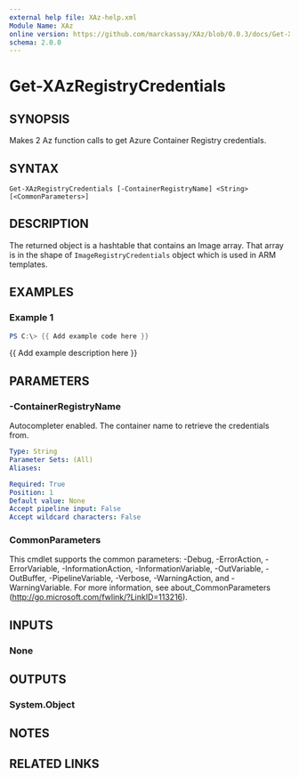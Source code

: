 ```yaml
---
external help file: XAz-help.xml
Module Name: XAz
online version: https://github.com/marckassay/XAz/blob/0.0.3/docs/Get-XAzRegistryCredentials.md
schema: 2.0.0
---
```


# Get-XAzRegistryCredentials

## SYNOPSIS
Makes 2 Az function calls to get Azure Container Registry credentials.

## SYNTAX

```
Get-XAzRegistryCredentials [-ContainerRegistryName] <String> [<CommonParameters>]
```

## DESCRIPTION
The returned object is a hashtable that contains an Image array. That array is in the shape of `ImageRegistryCredentials` object which is used in ARM templates.

## EXAMPLES

### Example 1
```powershell
PS C:\> {{ Add example code here }}
```

{{ Add example description here }}

## PARAMETERS

### -ContainerRegistryName
Autocompleter enabled. The container name to retrieve the credentials from.

```yaml
Type: String
Parameter Sets: (All)
Aliases:

Required: True
Position: 1
Default value: None
Accept pipeline input: False
Accept wildcard characters: False
```

### CommonParameters
This cmdlet supports the common parameters: -Debug, -ErrorAction, -ErrorVariable, -InformationAction, -InformationVariable, -OutVariable, -OutBuffer, -PipelineVariable, -Verbose, -WarningAction, and -WarningVariable. For more information, see about_CommonParameters (http://go.microsoft.com/fwlink/?LinkID=113216).

## INPUTS

### None

## OUTPUTS

### System.Object

## NOTES

## RELATED LINKS
